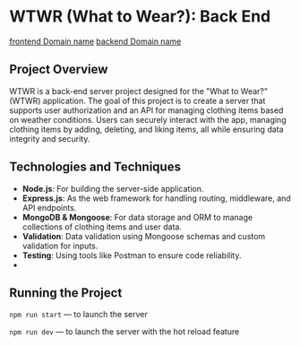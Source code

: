 # WTWR (What to Wear?): Back End

[frontend Domain name](https://wtwr.casepractice.com)
[backend Domain name](https://api.wtwr.casepractice.com)

## Project Overview

WTWR is a back-end server project designed for the "What to Wear?" (WTWR) application. The goal of this project is to create a server that supports user authorization and an API for managing clothing items based on weather conditions. Users can securely interact with the app, managing clothing items by adding, deleting, and liking items, all while ensuring data integrity and security.

## Technologies and Techniques

- **Node.js**: For building the server-side application.
- **Express.js**: As the web framework for handling routing, middleware, and API endpoints.
- **MongoDB & Mongoose**: For data storage and ORM to manage collections of clothing items and user data.
- **Validation**: Data validation using Mongoose schemas and custom validation for inputs.
- **Testing**: Using tools like Postman to ensure code reliability.
-

## Running the Project

`npm run start` — to launch the server

`npm run dev` — to launch the server with the hot reload feature
